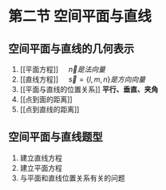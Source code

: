 # 第二节 空间平面与直线

## 空间平面与直线的几何表示

1. [[平面方程]] $\quad\vec{n}是法向量$
2. [[直线方程]] $\quad \vec{s}=\{l,m,n\}是方向向量$
3. [[平面与直线的位置关系]] **平行、垂直、夹角**
4. [[点到面的距离]]
5. [[点到直线的距离]]

## 空间平面与直线题型

1. 建立直线方程
2. 建立平面方程
3. 与平面和直线位置关系有关的问题
